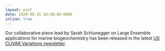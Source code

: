 ```yaml
---
layout: post
date: 2020-08-15 10:30:00-0400
inline: true 
---
```


Our collaborative piece lead by Sarah Schlunegger on Large Ensemble applications for marine biogeochemistry has been released in the latest [US CLIVAR Variations newsletter](https://indd.adobe.com/view/20699135-35f6-4eaf-b85e-77553c2d0a4e).

